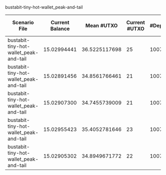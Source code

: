 bustabit-tiny-hot-wallet_peak-and-tail

| Scenario File | Current Balance | Mean #UTXO | Current #UTXO | #Deposits | #Inputs Spent | #Withdraws | #Uneconomical outputs spent | #Change Created | #Changeless | Min Change Value | Max Change Value | Mean Change Value | Std. Dev. of Change Value | Total Fees | Mean Fees per Withdraw | Cost to Empty (10 sat/vB) | Total Cost | Min Input Size | Max Input Size | Mean Input Size | Std. Dev. of Input Size | Usage |
|---|---|---|---|---|---|---|---|---|---|---|---|---|---|---|---|---|---|---|---|---|---|---|
| bustabit-tiny-hot-wallet_peak-and-tail | 15.02994441 | 36.5225117698 | 25 | 10076 | 14403 | 5005 | 9 | 4352 | bnb: **593** ; knapsack: **60** ; Total: **653** | 0.00000317 | 9.98187617 | 0.249607713752 | 0.882076346680 | 0.10507246 | 0.0000209934985015 | 0.000170000000 | 0.105242460000 | 1 | 40 | 2.87772227772 | 3.38122567380 | knapsack: **3466** ; srd: **946** ; bnb: **593** |
| bustabit-tiny-hot-wallet_peak-and-tail | 15.02891456 | 34.8561766461 | 21 | 10076 | 14421 | 5005 | 7 | 4366 | bnb: **588** ; knapsack: **51** ; Total: **639** | 0.00000317 | 9.98188041 | 0.251011949821 | 0.933967348286 | 0.10610231 | 0.0000211992627373 | 0.000142800000 | 0.106245110000 | 1 | 53 | 2.88131868132 | 3.44093426796 | knapsack: **3504** ; srd: **913** ; bnb: **588** |
| bustabit-tiny-hot-wallet_peak-and-tail | 15.02907300 | 34.7455739009 | 21 | 10076 | 14438 | 5005 | 9 | 4383 | bnb: **571** ; knapsack: **51** ; Total: **622** | 0.00000317 | 9.92636806 | 0.273850233783 | 0.934090529597 | 0.10594387 | 0.0000211676063936 | 0.000142800000 | 0.106086670000 | 1 | 32 | 2.88471528472 | 3.37072791819 | knapsack: **3497** ; srd: **937** ; bnb: **571** |
| bustabit-tiny-hot-wallet_peak-and-tail | 15.02955423 | 35.4052781646 | 23 | 10076 | 14439 | 5005 | 6 | 4386 | bnb: **563** ; knapsack: **56** ; Total: **619** | 0.00000351 | 9.99908859 | 0.256134321439 | 0.912653511201 | 0.10546264 | 0.0000210714565435 | 0.000156400000 | 0.105619040000 | 1 | 31 | 2.88491508492 | 3.34589094694 | knapsack: **3500** ; srd: **942** ; bnb: **563** |
| bustabit-tiny-hot-wallet_peak-and-tail | 15.02905302 | 34.8949671772 | 22 | 10076 | 14415 | 5005 | 7 | 4361 | bnb: **598** ; knapsack: **46** ; Total: **644** | 0.00000317 | 9.91989463 | 0.264341795682 | 0.927372064298 | 0.10596385 | 0.0000211715984016 | 0.000149600000 | 0.106113450000 | 1 | 41 | 2.88011988012 | 3.38154794324 | knapsack: **3485** ; srd: **922** ; bnb: **598** |



